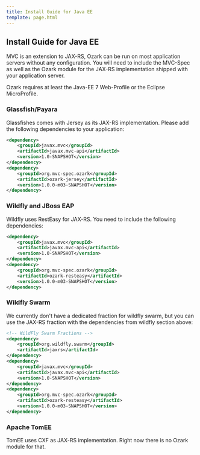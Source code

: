 ```yaml
---
title: Install Guide for Java EE
template: page.html
---
```


## Install Guide for Java EE

MVC is an extension to JAX-RS, Ozark can be run on most application servers without
any configuration. You will need to include the MVC-Spec as well as the Ozark module
for the JAX-RS implementation shipped with your application server.

Ozark requires at least the Java-EE 7 Web-Profile or the Eclipse MicroProfile.

### Glassfish/Payara

Glassfishes comes with Jersey as its JAX-RS implementation. Please add the following
dependencies to your application:

```xml
<dependency>
    <groupId>javax.mvc</groupId>
    <artifactId>javax.mvc-api</artifactId>
    <version>1.0-SNAPSHOT</version>
</dependency>
<dependency>
    <groupId>org.mvc-spec.ozark</groupId>
    <artifactId>ozark-jersey</artifactId>
    <version>1.0.0-m03-SNAPSHOT</version>
</dependency>
```

### Wildfly and JBoss EAP

Wildfly uses RestEasy for JAX-RS. You need to include the following dependencies:

```xml
<dependency>
    <groupId>javax.mvc</groupId>
    <artifactId>javax.mvc-api</artifactId>
    <version>1.0-SNAPSHOT</version>
</dependency>
<dependency>
    <groupId>org.mvc-spec.ozark</groupId>
    <artifactId>ozark-resteasy</artifactId>
    <version>1.0.0-m03-SNAPSHOT</version>
</dependency>
```

### Wildfly Swarm

We currently don't have a dedicated fraction for wildfly swarm, but you can use the
JAX-RS fraction with the dependencies from wildfly section above:

```xml
<!-- WildFly Swarm Fractions -->
<dependency>
    <groupId>org.wildfly.swarm</groupId>
    <artifactId>jaxrs</artifactId>
</dependency>
<dependency>
    <groupId>javax.mvc</groupId>
    <artifactId>javax.mvc-api</artifactId>
    <version>1.0-SNAPSHOT</version>
</dependency>
<dependency>
    <groupId>org.mvc-spec.ozark</groupId>
    <artifactId>ozark-resteasy</artifactId>
    <version>1.0.0-m03-SNAPSHOT</version>
</dependency>
```

### Apache TomEE

TomEE uses CXF as JAX-RS implementation. Right now there is no Ozark module for that.

